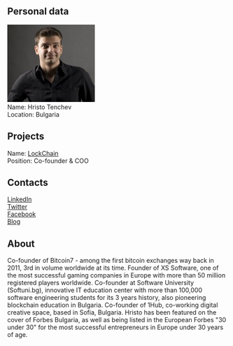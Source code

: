 ## Personal data
![hristo tenchev photo](photo/hristo_tenchev.jpg)  
Name:   Hristo Tenchev  
Location: Bulgaria  
## Projects 
Name: [LockChain](../projects/lockchain.md)  
Position: Co-founder & COO   
## Contacts
[LinkedIn](https://www.linkedin.com/in/hristotenchev/)    
[Twitter](https://twitter.com/hristotenchev)  
[Facebook](https://www.facebook.com/hristo.tenchev?ref=br_rs)  
[Blog](https://medium.com/@hristotenchev)
## About
Co-founder of Bitcoin7 - among the first bitcoin exchanges way back in 2011, 3rd in volume worldwide at its time. Founder of XS Software, one of the most successful gaming companies in Europe with more than 50 million registered players worldwide. Co-founder at Software University (Softuni.bg), innovative IT education center with more than 100,000 software engineering students for its 3 years history, also pioneering blockchain education in Bulgaria. 
Co-founder of 1Hub, co-working digital creative space, based in Sofia, Bulgaria. 
Hristo has been featured on the cover of Forbes Bulgaria, as well as being listed in the European Forbes "30 under 30" for the most successful entrepreneurs in Europe under 30 years of age.
